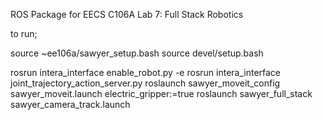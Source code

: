 ROS Package for EECS C106A Lab 7: Full Stack Robotics

to run;

source ~ee106a/sawyer_setup.bash
source devel/setup.bash

rosrun intera_interface enable_robot.py -e
rosrun intera_interface joint_trajectory_action_server.py
roslaunch sawyer_moveit_config sawyer_moveit.launch electric_gripper:=true
roslaunch sawyer_full_stack sawyer_camera_track.launch